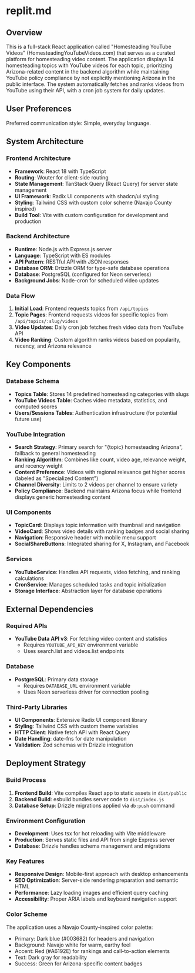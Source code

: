 # replit.md

## Overview

This is a full-stack React application called "Homesteading YouTube Videos" (HomesteadingYouTubeVideos.com) that serves as a curated platform for homesteading video content. The application displays 14 homesteading topics with YouTube videos for each topic, prioritizing Arizona-related content in the backend algorithm while maintaining YouTube policy compliance by not explicitly mentioning Arizona in the public interface. The system automatically fetches and ranks videos from YouTube using their API, with a cron job system for daily updates.

## User Preferences

Preferred communication style: Simple, everyday language.

## System Architecture

### Frontend Architecture
- **Framework**: React 18 with TypeScript
- **Routing**: Wouter for client-side routing
- **State Management**: TanStack Query (React Query) for server state management
- **UI Framework**: Radix UI components with shadcn/ui styling
- **Styling**: Tailwind CSS with custom color scheme (Navajo County inspired)
- **Build Tool**: Vite with custom configuration for development and production

### Backend Architecture
- **Runtime**: Node.js with Express.js server
- **Language**: TypeScript with ES modules
- **API Pattern**: RESTful API with JSON responses
- **Database ORM**: Drizzle ORM for type-safe database operations
- **Database**: PostgreSQL (configured for Neon serverless)
- **Background Jobs**: Node-cron for scheduled video updates

### Data Flow
1. **Initial Load**: Frontend requests topics from `/api/topics`
2. **Topic Pages**: Frontend requests videos for specific topics from `/api/topics/:slug/videos`
3. **Video Updates**: Daily cron job fetches fresh video data from YouTube API
4. **Video Ranking**: Custom algorithm ranks videos based on popularity, recency, and Arizona relevance

## Key Components

### Database Schema
- **Topics Table**: Stores 14 predefined homesteading categories with slugs
- **YouTube Videos Table**: Caches video metadata, statistics, and computed scores
- **Users/Sessions Tables**: Authentication infrastructure (for potential future use)

### YouTube Integration
- **Search Strategy**: Primary search for "{topic} homesteading Arizona", fallback to general homesteading
- **Ranking Algorithm**: Combines like count, video age, relevance weight, and recency weight
- **Content Preference**: Videos with regional relevance get higher scores (labeled as "Specialized Content")
- **Channel Diversity**: Limits to 2 videos per channel to ensure variety
- **Policy Compliance**: Backend maintains Arizona focus while frontend displays generic homesteading content

### UI Components
- **TopicCard**: Displays topic information with thumbnail and navigation
- **VideoCard**: Shows video details with ranking badges and social sharing
- **Navigation**: Responsive header with mobile menu support
- **SocialShareButtons**: Integrated sharing for X, Instagram, and Facebook

### Services
- **YouTubeService**: Handles API requests, video fetching, and ranking calculations
- **CronService**: Manages scheduled tasks and topic initialization
- **Storage Interface**: Abstraction layer for database operations

## External Dependencies

### Required APIs
- **YouTube Data API v3**: For fetching video content and statistics
  - Requires `YOUTUBE_API_KEY` environment variable
  - Uses search.list and videos.list endpoints

### Database
- **PostgreSQL**: Primary data storage
  - Requires `DATABASE_URL` environment variable
  - Uses Neon serverless driver for connection pooling

### Third-Party Libraries
- **UI Components**: Extensive Radix UI component library
- **Styling**: Tailwind CSS with custom theme variables
- **HTTP Client**: Native fetch API with React Query
- **Date Handling**: date-fns for date manipulation
- **Validation**: Zod schemas with Drizzle integration

## Deployment Strategy

### Build Process
1. **Frontend Build**: Vite compiles React app to static assets in `dist/public`
2. **Backend Build**: esbuild bundles server code to `dist/index.js`
3. **Database Setup**: Drizzle migrations applied via `db:push` command

### Environment Configuration
- **Development**: Uses tsx for hot reloading with Vite middleware
- **Production**: Serves static files and API from single Express server
- **Database**: Drizzle handles schema management and migrations

### Key Features
- **Responsive Design**: Mobile-first approach with desktop enhancements
- **SEO Optimization**: Server-side rendering preparation and semantic HTML
- **Performance**: Lazy loading images and efficient query caching
- **Accessibility**: Proper ARIA labels and keyboard navigation support

### Color Scheme
The application uses a Navajo County-inspired color palette:
- Primary: Dark blue (#003682) for headers and navigation
- Background: Navajo white for warm, earthy feel
- Accent: Red (#A6192E) for rankings and call-to-action elements
- Text: Dark gray for readability
- Success: Green for Arizona-specific content badges